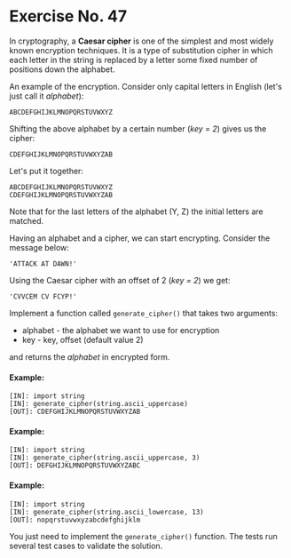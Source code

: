 # Exercise No. 47

In cryptography, a **Caesar cipher** is one of the simplest and most widely known encryption techniques. It is a type of substitution cipher in which each letter in the string is replaced by a letter some fixed number of positions down the alphabet.

An example of the encryption. Consider only capital letters in English (let's just call it *alphabet*):

    ABCDEFGHIJKLMNOPQRSTUVWXYZ


Shifting the above alphabet by a certain number (*key = 2*) gives us the cipher:
    
    CDEFGHIJKLMNOPQRSTUVWXYZAB


Let's put it together:
    
    ABCDEFGHIJKLMNOPQRSTUVWXYZ
    CDEFGHIJKLMNOPQRSTUVWXYZAB

Note that for the last letters of the alphabet (Y, Z) the initial letters are matched.

Having an alphabet and a cipher, we can start encrypting. Consider the message below:
    
    'ATTACK AT DAWN!'

Using the Caesar cipher with an offset of 2 (*key = 2*) we get:
    
    'CVVCEM CV FCYP!'


Implement a function called `generate_cipher()` that takes two arguments:
-   alphabet - the alphabet we want to use for encryption
-   key - key, offset (default value 2)

and returns the *alphabet* in encrypted form.


#### Example:
    [IN]: import string
    [IN]: generate_cipher(string.ascii_uppercase)
    [OUT]: CDEFGHIJKLMNOPQRSTUVWXYZAB

#### Example:
    [IN]: import string
    [IN]: generate_cipher(string.ascii_uppercase, 3)
    [OUT]: DEFGHIJKLMNOPQRSTUVWXYZABC


#### Example:
    [IN]: import string
    [IN]: generate_cipher(string.ascii_lowercase, 13)
    [OUT]: nopqrstuvwxyzabcdefghijklm


You just need to implement the `generate_cipher()` function. The tests run several test cases to validate the solution.
